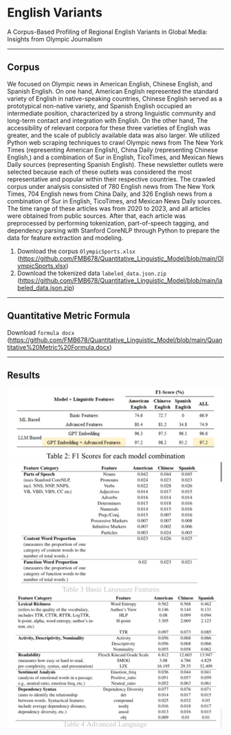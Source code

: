 # English Variants
A Corpus-Based Profiling of Regional English Variants in Global Media: Insights from Olympic Journalism

---
## Corpus

We focused on Olympic news in American English, Chinese English, and Spanish English. On one hand, American English represented the standard variety of English in native-speaking countries, Chinese English served as a prototypical non-native variety, and Spanish English occupied an intermediate position, characterized by a strong linguistic community and long-term contact and integration with English. On the other hand, The accessibility of relevant corpora for these three varieties of English was greater, and the scale of publicly available data was also larger. We utilized Python web scraping techniques to crawl Olympic news from The New York Times (representing American English), China Daily (representing Chinese English,) and a combination of Sur in English, TicoTimes, and Mexican News Daily sources (representing Spanish English). These newsletter outlets were selected because each of these outlets was considered the most representative and popular within their respective countries. The crawled corpus under analysis consisted of 780 English news from The New York Times, 704 English news from China Daily, and 326 English news from a combination of Sur in English, TicoTimes, and Mexican News Daily sources. The time range of these articles was from 2020 to 2023, and all articles were obtained from public sources. After that, each article was preprocessed by performing tokenization, part-of-speech tagging, and dependency parsing with Stanford CoreNLP through Python to prepare the data for feature extraction and modeling.

1. Download the corpus `OlympicSports.xlsx` (https://github.com/FMB678/Quantitative_Linguistic_Model/blob/main/OlympicSports.xlsx)
2. Download the tokenized data `labeled_data.json.zip` (https://github.com/FMB678/Quantitative_Linguistic_Model/blob/main/labeled_data.json.zip)
---
## Quantitative Metric Formula
Download `formula docx` (https://github.com/FMB678/Quantitative_Linguistic_Model/blob/main/Quantitative%20Metric%20Formula.docx)

---
## Results
![image](table2.pic.jpg)
![image](table3.pic.jpg)
![image](table4.pic.jpg)

